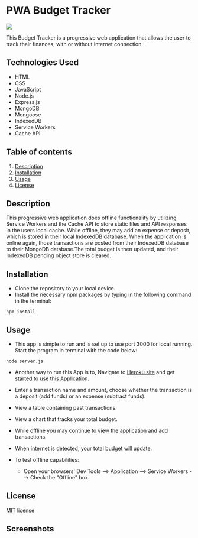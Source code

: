 # PWA Budget Tracker
![](https://img.shields.io/badge/License-MIT-important)

This Budget Tracker is a progressive web application that allows the user to track their finances, with or without internet connection.

## Technologies Used

* HTML
* CSS
* JavaScript
* Node.js
* Express.js
* MongoDB
* Mongoose
* IndexedDB
* Service Workers
* Cache API

## Table of contents

1. [Description](#Description)
2. [Installation](#Installation)
3. [Usage](#Usage)
4. [License](#License)

## Description

This progressive web application does offline functionality by utilizing Service Workers and the Cache API to store static files and API responses in the users local cache. While offline, they may add an expense or deposit, which is stored in their local IndexedDB database. When the application is online again, those transactions are posted from their IndexedDB database to their MongoDB database.The total budget is then updated, and their IndexedDB pending object store is cleared.

## Installation

* Clone the repository to your local device.
* Install the necessary npm packages by typing in the following command in the terminal:

```
npm install
```

## Usage

* This app is simple to run and is set up to use port 3000 for local running. Start the program in terminal with the code below:

```
node server.js 
```

* Another way to run this App is to, Navigate to [Heroku site]() and get started to use this Application.

* Enter a transaction name and amount, choose whether the transaction is a deposit (add funds) or an expense (subtract funds).
* View a table containing past transactions.
* View a chart that tracks your total budget.
* While offline you may continue to view the application and add transactions.
* When internet is detected, your total budget will update.
* To test offline capabilities:
  * Open your browsers' Dev Tools --> Application --> Service Workers --> Check the "Offline" box.

## License

[MIT](public/assets/license.txt) license

## Screenshots

